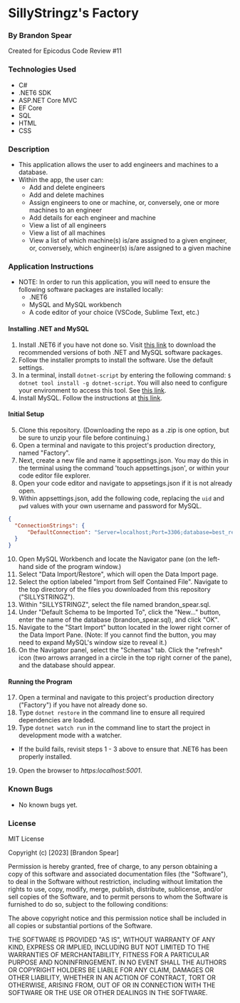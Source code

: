 # SillyStringz's Factory 

### By Brandon Spear

Created for Epicodus Code Review #11

### Technologies Used
  * C#
  * .NET6 SDK
  * ASP.NET Core MVC
  * EF Core
  * SQL
  * HTML
  * CSS

### Description
* This application allows the user to add engineers and machines to a database.
* Within the app, the user can:
  - Add and delete engineers
  - Add and delete machines
  - Assign engineers to one or machine, or, conversely, one or more machines to an engineer
  - Add details for each engineer and machine
  - View a list of all engineers
  - View a list of all machines
  - View a list of which machine(s) is/are assigned to a given engineer, or, conversely, which engineer(s) is/are assigned to a given machine

### Application Instructions
* NOTE: In order to run this application, you will need to ensure the following software packages are installed locally:
  - .NET6
  - MySQL and MySQL workbench
  - A code editor of your choice (VSCode, Sublime Text, etc.)

#### Installing .NET and MySQL
1. Install .NET6 if you have not done so. Visit [this link](https://dotnet.microsoft.com/en-us/download/dotnet/6.0) to download the recommended versions of both .NET and MySQL software packages.
2. Follow the installer prompts to install the software. Use the default settings.
3. In a terminal, install `dotnet-script` by entering the following command: `$ dotnet tool install -g dotnet-script`. You will also need to configure your environment to access this tool. See [this link](https://www.learnhowtoprogram.com/c-and-net/getting-started-with-c/installing-dotnet-script).
4. Install MySQL.  Follow the instructions at [this link](https://www.learnhowtoprogram.com/c-and-net/getting-started-with-c/installing-and-configuring-mysql).

#### Initial Setup 
5. Clone this repository. (Downloading the repo as a .zip is one option, but be sure to unzip your file before continuing.)
6. Open a terminal and navigate to this project's production directory, named "Factory".
7. Next, create a new file and name it appsettings.json. You may do this in the terminal using the command 'touch appsettings.json', or within your code editor file explorer.
8. Open your code editor and navigate to appsetings.json if it is not already open.
9. Within appsettings.json, add the following code, replacing the `uid` and `pwd` values with your own username and password for MySQL.

```json
{
  "ConnectionStrings": {
      "DefaultConnection": "Server=localhost;Port=3306;database=best_restaurant_list;uid=[uid];pwd=[pwd];"
  }
}
```
10. Open MySQL Workbench and locate the Navigator pane (on the left-hand side of the program window.)
11. Select "Data Import/Restore", which will open the Data Import page.
12. Select the option labeled "Import from Self Contained File". Navigate to the top directory of the files you downloaded from this repository ("SILLYSTRINGZ").
13. Within "SILLYSTRINGZ", select the file named brandon_spear.sql.
14. Under "Default Schema to be Imported To", click the "New..." button, enter the name of the database (brandon_spear.sql), and click "OK".
15. Navigate to the "Start Import" button located in the lower right corner of the Data Import Pane. (Note: If you cannot find the button, you may need to expand MySQL's window size to reveal it.)
16. On the Navigator panel, select the "Schemas" tab. Click the "refresh" icon (two arrows arranged in a circle in the top right corner of the pane), and the database should appear.

#### Running the Program
17. Open a terminal and navigate to this project's production directory ("Factory") if you have not already done so.
18. Type `dotnet restore` in the command line to ensure all required dependencies are loaded.
18. Type `dotnet watch run` in the command line to start the project in development mode with a watcher.
* If the build fails, revisit steps 1 - 3 above to ensure that .NET6 has been properly installed.
19. Open the browser to _https:localhost:5001_. 

### Known Bugs
  * No known bugs yet.
  
### License
MIT License

Copyright (c) [2023] [Brandon Spear]

Permission is hereby granted, free of charge, to any person obtaining a copy
of this software and associated documentation files (the "Software"), to deal
in the Software without restriction, including without limitation the rights
to use, copy, modify, merge, publish, distribute, sublicense, and/or sell
copies of the Software, and to permit persons to whom the Software is
furnished to do so, subject to the following conditions:

The above copyright notice and this permission notice shall be included in all
copies or substantial portions of the Software.

THE SOFTWARE IS PROVIDED "AS IS", WITHOUT WARRANTY OF ANY KIND, EXPRESS OR
IMPLIED, INCLUDING BUT NOT LIMITED TO THE WARRANTIES OF MERCHANTABILITY,
FITNESS FOR A PARTICULAR PURPOSE AND NONINFRINGEMENT. IN NO EVENT SHALL THE
AUTHORS OR COPYRIGHT HOLDERS BE LIABLE FOR ANY CLAIM, DAMAGES OR OTHER
LIABILITY, WHETHER IN AN ACTION OF CONTRACT, TORT OR OTHERWISE, ARISING FROM,
OUT OF OR IN CONNECTION WITH THE SOFTWARE OR THE USE OR OTHER DEALINGS IN THE
SOFTWARE.